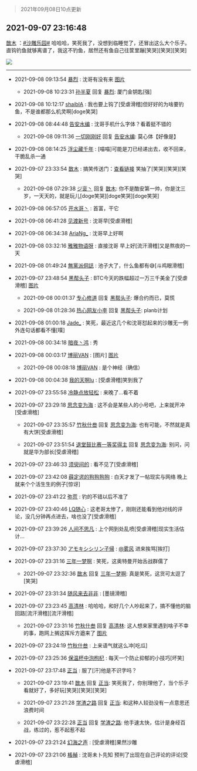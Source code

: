 > 2021年09月08日10点更新
<link rel="stylesheet" href="https://cdn.jsdelivr.net/gh/taotie6/sampleJSON@main/css/photo_show.css">
<meta name="referrer" content="no-referrer" />


 ## 2021-09-07 23:16:48 

 [㪚木](https://www.coolapk.com/feed/29835403?shareKey=ZDIwYzM3MDhhMTI1NjEzNzlkMGM~) ：<a class="feed-link-tag" href="/t/沙雕乐园?type=0">#沙雕乐园#</a> 哈哈哈，笑死我了，没想到临睡觉了，还冒出这么大个乐子。
直钩钓鱼就够离谱了，我这不钓鱼，居然还有鱼自己往筐里蹦[笑哭][笑哭][笑哭] 

<div class="album">
<img class="img-item" src="http://image.coolapk.com/feed/2021/0907/23/1081091_559afde6_7807_2658@1080x5806.png" />
</div>

 ------- 

- 2021-09-08 09:13:54 [暴烈](uid=3307053) : 沈哥有没有来 [图片](http://image.coolapk.com/feed/2021/0908/09/3307053_e21f756f_3632_7654@1080x2340.jpeg)

    - 2021-09-08 10:23:31 [孙半夏](uid=1851173) 回复 [暴烈](uid=3307053): 厦门金钥匙[强] 

- 2021-09-08 10:12:17 [shaibIA](uid=11318047) : 我也要上钩了[受虐滑稽]但好好的为啥要钓鱼，不是谁都那么机灵啊[doge笑哭] 

- 2021-09-08 08:44:48 [告安水编](uid=1211710) : 沈哥手机什么字体？看着挺不错的 

    - 2021-09-08 09:11:36 [一切刚刚好](uid=701389) 回复 [告安水编](uid=1211710): 莫心体【好像是】 

- 2021-09-08 08:14:25 [浮尘藏千年](uid=618671) : [喵喵]可能是刀已经递出去，收不回来，干脆乱杀一通 

- 2021-09-07 23:33:54 [㪚木](uid=1081091) : 搞笑传送门<!--break-->：<a class="feed-link-url" href="https://www.coolapk.com/feed/29833436?shareKey=ZTlkNzk2NTE5Y2UyNjEzNzg2Mjg~&amp;shareUid=1081091&amp;shareFrom=com.coolapk.market_10.5.3" title="https://www.coolapk.com/feed/29833436?shareKey=ZTlkNzk2NTE5Y2UyNjEzNzg2Mjg~&amp;shareUid=1081091&amp;shareFrom=com.coolapk.market_10.5.3" target="_blank" rel="nofollow">查看链接</a>
笑抽了[笑哭][笑哭][笑哭] 

    - 2021-09-08 07:29:38 [ジ衮丶](uid=494451) 回复 [㪚木](uid=1081091): 你不是酷安第一帅，你是沈三岁，一天天的，就是玩儿[doge笑哭][doge笑哭][doge笑哭] 

- 2021-09-08 06:57:05 [开水哥丶](uid=608451) : 首富，干它 

- 2021-09-08 06:41:28 [见渡新号](uid=868957) : 沈哥早[受虐滑稽] 

- 2021-09-08 06:34:38 [AriaNg_](uid=3504887) : 沈哥早上好啊 

- 2021-09-08 03:32:16 [雅雅物语呀](uid=3068793) : 直接沈哥 早上好[流汗滑稽]又是熬夜的一天 

- 2021-09-08 01:49:24 [無黨派侗誌](uid=963651) : 池子大了，什么鱼都有😅[斗鸡眼滑稽] 

- 2021-09-07 23:48:54 [黑帮头子](uid=2838832) : BTC今天的跌幅超过一万三千美金了[受虐滑稽] [图片](http://image.coolapk.com/feed/2021/0907/23/2838832_2cbd9d24_9733_4272@1080x2340.jpeg)

    - 2021-09-08 00:01:37 [专心修道](uid=3218687) 回复 [黑帮头子](uid=2838832): 爆合约而已，莫慌 

    - 2021-09-08 01:28:36 [热心网友小李](uid=3083518) 回复 [黑帮头子](uid=2838832): planb计划 

- 2021-09-08 01:00:18 [Jade_](uid=3109651) : 笑死，最近这几个和沈哥怼起来的沙雕无一例外连句话都看不懂[噗] 

- 2021-09-08 00:34:18 [暗夜丶鸿](uid=963178) : 秀 

- 2021-09-08 00:03:17 [博丽VAN](uid=3167897) : [图片] [图片](http://image.coolapk.com/feed/2021/0828/07/3167897_87f0a615_6149_0253@1920x1279.jpeg)

    - 2021-09-08 00:08:18 [博丽VAN](uid=3167897) : 是个神经（确信） 

- 2021-09-08 00:04:38 [我的天啊lu](uid=2234863) : [受虐滑稽]笑到我了 

- 2021-09-07 23:55:58 [冷静点放轻松](uid=503205) : 来晚了...看不着 

- 2021-09-07 23:29:18 [思念变为海](uid=3297485) : 这不会是某些人的小号吧，上来就开冲[受虐滑稽] 

    - 2021-09-07 23:35:57 [竹秋什叁](uid=2319428) 回复 [思念变为海](uid=3297485): 也有可能，不然就是真有大饼[受虐滑稽] 

    - 2021-09-07 23:51:54 [退堂鼓比赛一等奖得主](uid=2689677) 回复 [思念变为海](uid=3297485): 别问，问就是华为部长[受虐滑稽] 

- 2021-09-07 23:46:33 [须臾间的](uid=11559380) : 看不见了[受虐滑稽] 

- 2021-09-07 23:42:08 [薛定谔的狗狗狗狗](uid=2327954) : 白天才发了一帖现实与网络 晚上就来个个活生生的例子[惊讶] 

- 2021-09-07 23:41:22 [弥荒](uid=1145483) : 钓的不错以后不准了 

- 2021-09-07 23:40:46 [LQ随心](uid=1002360) : 这老哥太惨了，刚刚还能看到他对线的评论，没几分钟再点进去，啥也没了[受虐滑稽] 

- 2021-09-07 23:39:26 [人间不思凡](uid=2080265) : 上个网到处乱喷[受虐滑稽]现实生活估计… 

- 2021-09-07 23:37:30 [アモキシシリン子帰](uid=3122285) : <a class="feed-link-uname" href="/u/雾风">@雾风</a> 进来挨骂[挨打] 

- 2021-09-07 23:31:16 [三年一梦啊](uid=1706749) : 笑死，这奥特曼开始舌战群儒了 

    - 2021-09-07 23:32:36 [㪚木](uid=1081091) 回复 [三年一梦啊](uid=1706749): 真是笑死，这货可太逗了[笑哭] 

- 2021-09-07 23:31:34 [随风来去非非](uid=1121332) : [墨镜滑稽] 

- 2021-09-07 23:23:45 [高清林](uid=8114305) : 哈哈哈，和好几个人吵起来了，搞不懂他的脑回路[流汗滑稽][流汗滑稽] 

    - 2021-09-07 23:31:16 [竹秋什叁](uid=2319428) 回复 [高清林](uid=8114305): 这人想来家里遇到啥子不幸的事，跑网上搁这挥斥方遒来了 [图片](http://image.coolapk.com/feed/2021/0907/23/2319428_a619f903_8675_3055@1080x1414.jpeg)

- 2021-09-07 23:24:19 [竹秋什叁](uid=2319428) : 上来语气就这么冲[吃瓜] 

- 2021-09-07 23:25:36 [保温杯中泡枸杞](uid=3327022) : 每天一个防止抑郁的小技巧[坏笑] 

- 2021-09-07 23:17:48 [正当](uid=1725957) : 服了[汗]他是不识字吗？ 

    - 2021-09-07 23:19:41 [㪚木](uid=1081091) 回复 [正当](uid=1725957): 笑死我了，你别理他了，当个乐子看就好了，多好玩[笑哭][笑哭][笑哭] 

    - 2021-09-07 23:21:28 [学渣之路](uid=935369) 回复 [正当](uid=1725957): 和这种人较劲没有一点意思还浪费时间 

    - 2021-09-07 23:22:28 [正当](uid=1725957) 回复 [学渣之路](uid=935369): 他手速太快，估计是身经百战，练过的，惹不起惹不起 

- 2021-09-07 23:21:24 [幻海之声](uid=2437973) : [受虐滑稽]果然沙雕 

- 2021-09-07 23:21:06 [棖赬](uid=931767) : 沈哥未卜先知 预判了出现在自己评论的评论[受虐滑稽] 

